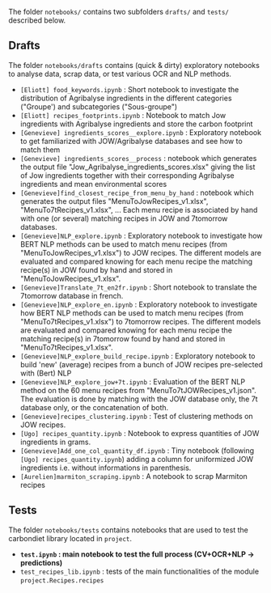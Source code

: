 The folder `notebooks/` contains two subfolders `drafts/` and `tests/` described below.
## Drafts
The folder `notebooks/drafts` contains (quick & dirty) exploratory notebooks to analyse data, scrap data, or test various OCR and NLP methods. 

- `[Eliott] food_keywords.ipynb` : Short notebook to investigate the distribution of Agribalyse ingredients in the different categories ("Groupe') and subcategories ("Sous-groupe")
- `[Eliott] recipes_footprints.ipynb` : Notebook to match Jow ingredients with Agribalyse ingredients and store the carbon footprint
- `[Genevieve] ingredients_scores__explore.ipynb` : Exploratory notebook to get familiarized with JOW/Agribalyse databases and see how to match them
- `[Genevieve] ingredients_scores__process` : notebook which generates the output file "Jow_Agribalyse_ingredients_scores.xlsx" giving the list of Jow ingredients together with their corresponding Agribalyse ingredients and mean environmental scores
- `[Genevieve]find_closest_recipe_from_menu_by_hand` : notebook which generates the output files "MenuToJowRecipes_v1.xlsx", "MenuTo7tRecipes_v1.xlsx", ... Each menu recipe is associated by hand with one (or several) matching recipes in JOW and 7tomorrow databases.
- `[Genevieve]NLP_explore.ipynb` : Exploratory notebook to investigate how BERT NLP methods can be used to match menu recipes (from "MenuToJowRecipes_v1.xlsx") to JOW recipes. The different models are evaluated and compared knowing for each menu recipe the matching recipe(s) in JOW found by hand and stored in "MenuToJowRecipes_v1.xlsx".
- `[Genevieve]Translate_7t_en2fr.ipynb` : Short notebook to translate the 7tomorrow database in french.
- `[Genevieve]NLP_explore_en.ipynb` : Exploratory notebook to investigate how BERT NLP methods can be used to match menu recipes (from "MenuTo7tRecipes_v1.xlsx") to 7tomorrow recipes. The different models are evaluated and compared knowing for each menu recipe the matching recipe(s) in 7tomorrow found by hand and stored in "MenuTo7tRecipes_v1.xlsx".
- `[Genevieve]NLP_explore_build_recipe.ipynb` : Exploratory notebook to build 'new' (average) recipes from a bunch of JOW recipes pre-selected with (Bert) NLP  
- `[Genevieve]NLP_explore_jow+7t.ipynb` : Evaluation of the BERT NLP method on the 60 menu recipes from "MenuTo7tJOWRecipes_v1.json". The evaluation is done by matching with the JOW database only, the 7t database only, or the concatenation of both.
- `[Genevieve]recipes_clustering.ipynb` : Test of clustering methods on JOW recipes.  
- `[Ugo] recipes_quantity.ipynb` : Notebook to express quantities of JOW ingredients in grams.
- `[Genevieve]Add_one_col_quantity_df.ipynb` : Tiny notebook (following `[Ugo] recipes_quantity.ipynb`) adding a column for uniformized JOW ingredients i.e. without informations in parenthesis.
- `[Aurelien]marmiton_scraping.ipynb` : A notebook to scrap Marmiton recipes


## Tests
The folder `notebooks/tests` contains notebooks that are used to test the carbondiet library located in `project`.  
- **`test.ipynb` : main notebook to test the full process (CV+OCR+NLP -> predictions)**
- `test_recipes_lib.ipynb` : tests of the main functionalities of the module `project.Recipes.recipes`